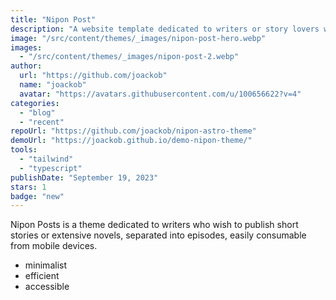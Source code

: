 ```yaml
---
title: "Nipon Post"
description: "A website template dedicated to writers or story lovers who want to start writing their own. Cozy, inspiring and functional."
image: "/src/content/themes/_images/nipon-post-hero.webp"
images:
  - "/src/content/themes/_images/nipon-post-2.webp"
author:
  url: "https://github.com/joackob"
  name: "joackob"
  avatar: "https://avatars.githubusercontent.com/u/100656622?v=4"
categories:
  - "blog"
  - "recent"
repoUrl: "https://github.com/joackob/nipon-astro-theme"
demoUrl: "https://joackob.github.io/demo-nipon-theme/"
tools:
  - "tailwind"
  - "typescript"
publishDate: "September 19, 2023"
stars: 1
badge: "new"
---
```


<p>
  Nipon Posts is a theme dedicated to writers who wish to publish short stories or extensive novels,
  separated into episodes, easily consumable from mobile devices.
</p>
<ul>
  <li>minimalist</li>
  <li>efficient</li>
  <li>accessible</li>
</ul>
